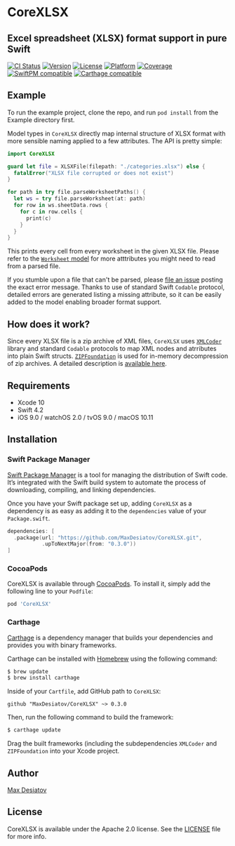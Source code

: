 # CoreXLSX

## Excel spreadsheet (XLSX) format support in pure Swift 

[![CI Status](https://img.shields.io/travis/MaxDesiatov/CoreXLSX/master.svg?style=flat)](https://travis-ci.org/MaxDesiatov/CoreXLSX)
[![Version](https://img.shields.io/cocoapods/v/CoreXLSX.svg?style=flat)](https://cocoapods.org/pods/CoreXLSX)
[![License](https://img.shields.io/cocoapods/l/CoreXLSX.svg?style=flat)](https://cocoapods.org/pods/CoreXLSX)
[![Platform](https://img.shields.io/cocoapods/p/CoreXLSX.svg?style=flat)](https://cocoapods.org/pods/CoreXLSX)
[![Coverage](https://img.shields.io/codecov/c/github/MaxDesiatov/CoreXLSX/master.svg?style=flat)](https://codecov.io/gh/maxdesiatov/CoreXLSX)
[![SwiftPM compatible](https://img.shields.io/badge/SwiftPM-compatible-brightgreen.svg)](https://github.com/apple/swift-package-manager)
[![Carthage compatible](https://img.shields.io/badge/Carthage-compatible-4BC51D.svg?style=flat)](https://github.com/Carthage/Carthage)

## Example

To run the example project, clone the repo, and run `pod install` from the Example directory first.

Model types in `CoreXLSX` directly map internal structure of XLSX format with
more sensible naming applied to a few attributes. The API is pretty simple:

```swift
import CoreXLSX

guard let file = XLSXFile(filepath: "./categories.xlsx") else {
  fatalError("XLSX file corrupted or does not exist")
}

for path in try file.parseWorksheetPaths() {
  let ws = try file.parseWorksheet(at: path)
  for row in ws.sheetData.rows {
    for c in row.cells {
      print(c)
    }
  }
}
```

This prints every cell from every worksheet in the given XLSX file. Please refer to the
[`Worksheet` 
model](https://github.com/MaxDesiatov/CoreXLSX/blob/master/Sources/CoreXLSX/Worksheet.swift)
for more atttributes you might need to read from a parsed file.

If you stumble upon a file that can't be parsed, please
[file an issue](https://github.com/MaxDesiatov/CoreXLSX/issues) posting the exact
error message. Thanks to use of standard Swift `Codable` protocol, detailed errors are
generated listing a missing attribute, so it can be easily added to the model enabling 
broader format support.

## How does it work?

Since every XLSX file is a zip archive of XML files, `CoreXLSX` uses 
[`XMLCoder`](https://github.com/MaxDesiatov/XMLCoder) library and standard `Codable`
protocols to map XML nodes and atrributes into plain Swift structs. 
[`ZIPFoundation`](https://www.github.com/weichsel/ZIPFoundation) is used for 
in-memory decompression of zip archives. A detailed description is [available 
here](https://desiatov.com/swift-codable-xlsx/).

## Requirements

* Xcode 10
* Swift 4.2
* iOS 9.0 / watchOS 2.0 / tvOS 9.0 / macOS 10.11  

## Installation

### Swift Package Manager

[Swift Package Manager](https://swift.org/package-manager/) is a tool for
managing the distribution of Swift code. It’s integrated with the Swift build
system to automate the process of downloading, compiling, and linking
dependencies.

Once you have your Swift package set up, adding `CoreXLSX` as a dependency is as
easy as adding it to the `dependencies` value of your `Package.swift`.

```swift
dependencies: [
  .package(url: "https://github.com/MaxDesiatov/CoreXLSX.git", 
           .upToNextMajor(from: "0.3.0"))
]
```

### CocoaPods

CoreXLSX is available through [CocoaPods](https://cocoapods.org). To install
it, simply add the following line to your `Podfile`:

```ruby
pod 'CoreXLSX'
```
### Carthage

[Carthage](https://github.com/Carthage/Carthage) is a dependency manager that builds your dependencies and provides you with binary frameworks.

Carthage can be installed with [Homebrew](https://brew.sh/) using the following command:

```bash
$ brew update
$ brew install carthage
```

Inside of your `Cartfile`, add GitHub path to `CoreXLSX`:

```ogdl
github "MaxDesiatov/CoreXLSX" ~> 0.3.0
```

Then, run the following command to build the framework:

```bash
$ carthage update
```

Drag the built frameworks (including the subdependencies `XMLCoder` and `ZIPFoundation` into your Xcode project.

## Author

[Max Desiatov](https://desiatov.com)

## License

CoreXLSX is available under the Apache 2.0 license. See the 
[LICENSE](https://github.com/MaxDesiatov/CoreXLSX/blob/master/LICENSE.md) file for 
more info.
